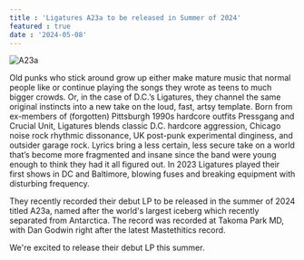```yaml
---
title : 'Ligatures A23a to be released in Summer of 2024'
featured : true
date : '2024-05-08'
---
```

![A23a](/images/a23a.png "A23a")

Old punks who stick around grow up either make mature music that normal people like or continue playing the songs they wrote as teens to much bigger crowds. Or, in the case of D.C.’s Ligatures, they channel the same original instincts into a new take on the loud, fast, artsy template. Born from ex-members of (forgotten) Pittsburgh 1990s hardcore outfits Pressgang and Crucial Unit, Ligatures blends classic D.C. hardcore aggression, Chicago noise rock rhythmic dissonance, UK post-punk experimental dinginess, and outsider garage rock. Lyrics bring a less certain, less secure take on a world that’s become more fragmented and insane since the band were young enough to think they had it all figured out. In 2023 Ligatures played their first shows in DC and Baltimore, blowing fuses and breaking equipment with disturbing frequency. 

They recently recorded their debut LP to be released in the summer of 2024 titled A23a, named after the world's largest iceberg which recently separated from Antarctica.  The record was recorded at Takoma Park MD, with Dan Godwin right after the latest Mastethitics record.  

We're excited to release their debut LP this summer.